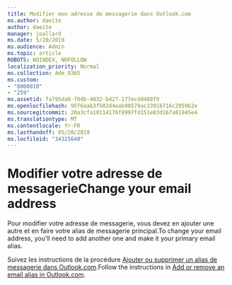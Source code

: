 ```yaml
---
title: Modifier mon adresse de messagerie dans Outlook.com
ms.author: daeite
author: daeite
manager: joallard
ms.date: 5/20/2019
ms.audience: Admin
ms.topic: article
ROBOTS: NOINDEX, NOFOLLOW
localization_priority: Normal
ms.collection: Adm_O365
ms.custom:
- "8000010"
- "259"
ms.assetid: fa795da0-f04b-4032-bd27-177ecdd488f9
ms.openlocfilehash: 95f6aab3f502d4eab98579ac3391b716c2959b2e
ms.sourcegitcommit: 20a3cfa10114176f8997fd151e83d167a81945e4
ms.translationtype: MT
ms.contentlocale: fr-FR
ms.lasthandoff: 05/20/2019
ms.locfileid: "34325640"
---
```

# <a name="change-your-email-address"></a><span data-ttu-id="924c0-102">Modifier votre adresse de messagerie</span><span class="sxs-lookup"><span data-stu-id="924c0-102">Change your email address</span></span>

<span data-ttu-id="924c0-103">Pour modifier votre adresse de messagerie, vous devez en ajouter une autre et en faire votre alias de messagerie principal.</span><span class="sxs-lookup"><span data-stu-id="924c0-103">To change your email address, you'll need to add another one and make it your primary email alias.</span></span>
  
<span data-ttu-id="924c0-104">Suivez les instructions de la procédure [Ajouter ou supprimer un alias de messagerie dans Outlook.com](https://go.microsoft.com/fwlink/p/?linkid=873115).</span><span class="sxs-lookup"><span data-stu-id="924c0-104">Follow the instructions in [Add or remove an email alias in Outlook.com](https://go.microsoft.com/fwlink/p/?linkid=873115).</span></span>